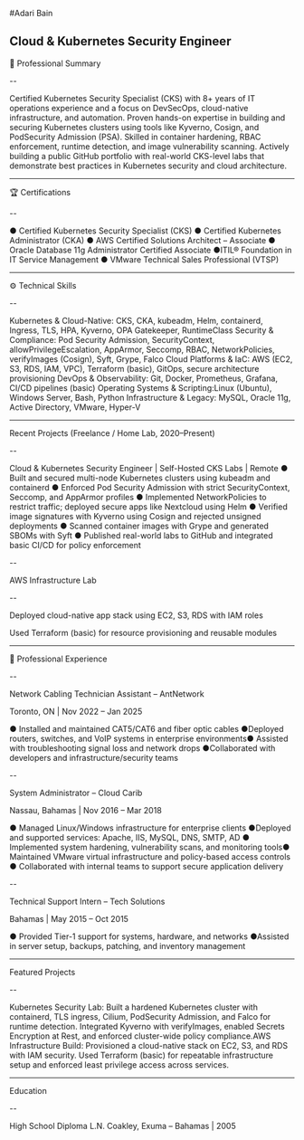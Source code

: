 #Adari Bain

Cloud & Kubernetes Security Engineer
---

🧠 Professional Summary

--

Certified Kubernetes Security Specialist (CKS) with 8+ years of IT operations experience and a
focus on DevSecOps, cloud-native infrastructure, and automation. Proven hands-on expertise in
building and securing Kubernetes clusters using tools like Kyverno, Cosign, and PodSecurity
Admission (PSA). Skilled in container hardening, RBAC enforcement, runtime detection, and
image vulnerability scanning. Actively building a public GitHub portfolio with real-world
CKS-level labs that demonstrate best practices in Kubernetes security and cloud architecture.

---

🏆 Certifications

--

●​ Certified Kubernetes Security Specialist (CKS)​
●​ Certified Kubernetes Administrator (CKA)​
●​ AWS Certified Solutions Architect – Associate​
●​ Oracle Database 11g Administrator Certified Associate​
●​ ITIL® Foundation in IT Service Management​
●​ VMware Technical Sales Professional (VTSP)​

---

⚙️ Technical Skills

--

Kubernetes & Cloud-Native:​
CKS, CKA, kubeadm, Helm, containerd, Ingress, TLS, HPA, Kyverno, OPA Gatekeeper,
RuntimeClass
Security & Compliance:​
Pod Security Admission, SecurityContext, allowPrivilegeEscalation, AppArmor, Seccomp,
RBAC, NetworkPolicies, verifyImages (Cosign), Syft, Grype, Falco
Cloud Platforms & IaC:​
AWS (EC2, S3, RDS, IAM, VPC), Terraform (basic), GitOps, secure architecture provisioning
DevOps & Observability:​
Git, Docker, Prometheus, Grafana, CI/CD pipelines (basic)
Operating Systems & Scripting:​
Linux (Ubuntu), Windows Server, Bash, Python
Infrastructure & Legacy:​
MySQL, Oracle 11g, Active Directory, VMware, Hyper-V

---

Recent Projects (Freelance / Home Lab, 2020–Present)

--

Cloud & Kubernetes Security Engineer | Self-Hosted CKS Labs | Remote
●​ Built and secured multi-node Kubernetes clusters using kubeadm and containerd​
●​ Enforced Pod Security Admission with strict SecurityContext, Seccomp, and AppArmor
profiles​
●​ Implemented NetworkPolicies to restrict traffic; deployed secure apps like Nextcloud
using Helm​
●​ Verified image signatures with Kyverno using Cosign and rejected unsigned
deployments​
●​ Scanned container images with Grype and generated SBOMs with Syft​
●​ Published real-world labs to GitHub and integrated basic CI/CD for policy enforcement​

--

AWS Infrastructure Lab

--

Deployed cloud-native app stack using EC2, S3, RDS with IAM roles

Used Terraform (basic) for resource provisioning and reusable modules

---

🧰 Professional Experience

--


Network Cabling Technician Assistant – AntNetwork

Toronto, ON | Nov 2022 – Jan 2025

●​ Installed and maintained CAT5/CAT6 and fiber optic cables​
●​ Deployed routers, switches, and VoIP systems in enterprise environments​
●​ Assisted with troubleshooting signal loss and network drops​
●​ Collaborated with developers and infrastructure/security teams​

--


System Administrator – Cloud Carib

Nassau, Bahamas | Nov 2016 – Mar 2018

●​ Managed Linux/Windows infrastructure for enterprise clients​
●​ Deployed and supported services: Apache, IIS, MySQL, DNS, SMTP, AD​
●​ Implemented system hardening, vulnerability scans, and monitoring tools​
●​ Maintained VMware virtual infrastructure and policy-based access controls​
●​ Collaborated with internal teams to support secure application delivery

--

Technical Support Intern – Tech Solutions

Bahamas | May 2015 – Oct 2015

●​ Provided Tier-1 support for systems, hardware, and networks​
●​ Assisted in server setup, backups, patching, and inventory management​

---


Featured Projects

--

Kubernetes Security Lab:​
Built a hardened Kubernetes cluster with containerd, TLS ingress, Cilium, PodSecurity
Admission, and Falco for runtime detection. Integrated Kyverno with verifyImages, enabled
Secrets Encryption at Rest, and enforced cluster-wide policy compliance.AWS Infrastructure Build:​
Provisioned a cloud-native stack on EC2, S3, and RDS with IAM security. Used Terraform
(basic) for repeatable infrastructure setup and enforced least privilege access across services.

---

Education

--

High School Diploma​
L.N. Coakley, Exuma – Bahamas | 2005

